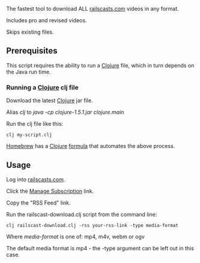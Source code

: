 The fastest tool to download ALL [railscasts.com](http://railscasts.com) videos in any format.

Includes pro and revised videos.

Skips existing files.

## Prerequisites

This script requires the ability to run a [Clojure](http://clojure.org/downloads) file, which in turn depends on the Java run time.

### Running a [Clojure](http://clojure.org/downloads) clj file

Download the latest [Clojure](http://clojure.org/downloads) jar file.

Alias _clj_ to _java -cp clojure-1.5.1.jar clojure.main_

Run the clj file like this:

    clj my-script.clj

[Homebrew](http://brew.sh) has a [Clojure](http://clojure.org/downloads) [formula](https://github.com/mxcl/homebrew/blob/master/Library/Formula/clojure.rb) that automates the above process.

## Usage

Log into [railscasts.com](http://railscasts.com).

Click the [Manage Subscription](https://railscasts.com/subscriptions/current) link.

Copy the "RSS Feed" link.

Run the railscast-download.clj script from the command line:

    clj railscast-download.clj -rss your-rss-link -type media-format

Where _media-format_ is one of: mp4, m4v, webm or ogv

The default media format is mp4 - the -type argument can be left out in this case.
